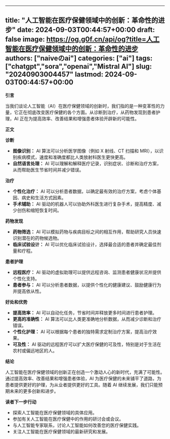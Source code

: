 
---
title: "人工智能在医疗保健领域中的创新：革命性的进步"
date: 2024-09-03T00:44:57+00:00
draft: false
image: https://og.g0f.cn/api/og?title=人工智能在医疗保健领域中的创新：革命性的进步
authors: ["naiveのai"]
categories: ["ai"]
tags: ["chatgpt","sora","openai","Mistral AI"]
slug: "20240903004457"
lastmod: 2024-09-03T00:44:57+00:00
---
**引言**

当我们谈论人工智能（AI）在医疗保健领域的创新时，我们指的是一种变革性的力量，它正在彻底改变医疗保健的各个方面。从诊断到治疗，从药物发现到患者护理，AI 正在为提高效率、改善结果和增强患者体验开辟新的可能性。

**正文**

**诊断**

* **图像识别：** AI 算法可以分析医学图像（例如 X 射线、CT 扫描和 MRI），以识别疾病模式，速度和准确度都比人类放射科医生更快更高。
* **自然语言处理：** AI 可以理解和解释医疗记录，识别症状、诊断和治疗方案，从而帮助医生节省时间并减少错误。

**治疗**

* **个性化治疗：** AI 可以分析患者数据，以确定最有效的治疗方案，考虑个体基因、病史和生活方式因素。
* **手术辅助：** AI 驱动的机器人可以协助外科医生进行复杂手术，提高精度、减少创伤和缩短恢复时间。

**药物发现**

* **药物筛选：** AI 可以模拟药物与疾病目标之间的相互作用，帮助研究人员快速识别潜在的药物候选物。
* **临床试验设计：** AI 可以优化临床试验设计，选择最合适的患者并确定最佳剂量和疗程。

**患者护理**

* **远程医疗：** AI 驱动的虚拟助理可以提供远程咨询、监测患者健康状况并提供个性化支持。
* **患者参与：** AI 可以分析患者数据，以提供个性化的健康建议、鼓励健康行为并提高依从性。

**好处和优势**

* **提高效率：** AI 可以自动化任务，节省时间并释放更多时间进行患者护理。
* **更高的准确性：** AI 算法可以比人类更准确地分析数据，从而减少诊断和治疗错误。
* **个性化护理：** AI 可以根据每个患者的独特需求定制治疗方案，提高治疗效果。
* **可及性：** AI 驱动的远程医疗可以扩大医疗保健的可及性，特别是对于生活在农村或偏远地区的人。

**结论**

人工智能在医疗保健领域的创新正在创造一个激动人心的新时代，充满了可能性。通过提高效率、改善结果和增强患者体验，AI 为医疗保健的未来铺平了道路，为患者提供更好的护理，为从业者提供更好的工具。随着 AI 继续发展，我们只能预期未来的更多创新和进步。

**读者下一步行动**

* 探索人工智能在医疗保健领域的具体应用。
* 参加有关人工智能在医疗保健中的作用的研讨会或会议。
* 与人工智能专家联系，讨论人工智能如何改善您的医疗保健实践。
* 关注人工智能在医疗保健领域的最新研究和发展。